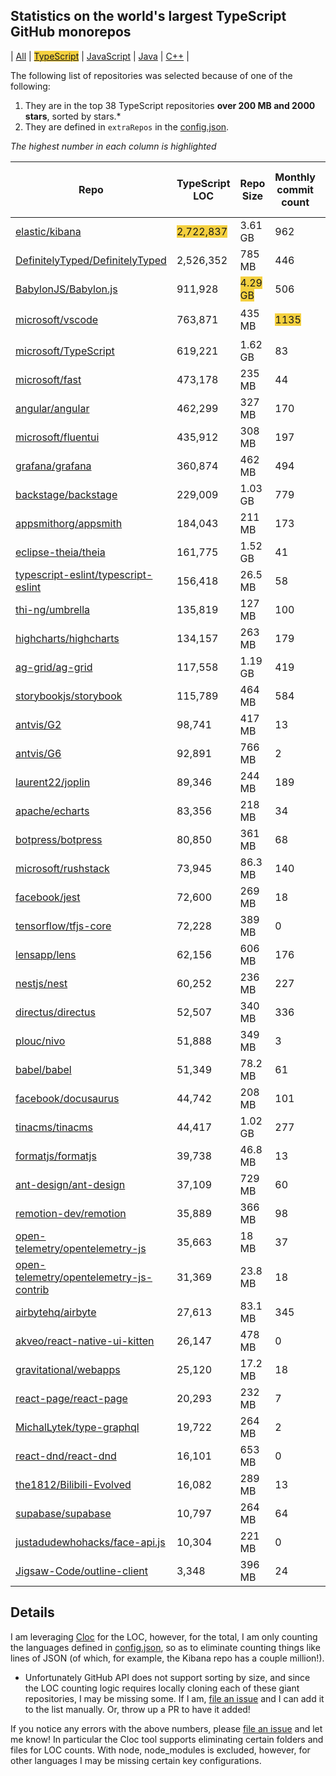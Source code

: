 
## Statistics on the world's largest TypeScript GitHub monorepos

| [All](./index.html) | <span style="background-color: #F4D03F">[TypeScript](./TypeScript.md)</span> | [JavaScript](./JavaScript.md) | [Java](./Java.md) | [C++](./C++.md) | 

The following list of repositories was selected because of one of the following:
1. They are in the top 38 TypeScript repositories **over 200 MB and 2000 stars**, sorted by stars.*
2. They are defined in `extraRepos` in the [config.json](https://github.com/stacey-gammon/repo-stats/blob/main/config.json).

_The highest number in each column is highlighted_

| Repo | TypeScript LOC | Repo Size | Monthly commit count | 🤓 Monthly committer count | ★ Stars count | 👁 Watchers count |
| -----|----------------------|-----------|------------------|----------------|----------|----------------|
| [elastic/kibana](https://github.com/elastic/kibana) |  <span style="background-color: #F4D03F">2,722,837</span> | 3.61 GB | 962 | 🤓 186 | ★ 16732 | 👁 16732 |
| [DefinitelyTyped/DefinitelyTyped](https://github.com/DefinitelyTyped/DefinitelyTyped) |  2,526,352 | 785 MB | 446 | 🤓 <span style="background-color: #F4D03F">317</span> | ★ 36709 | 👁 36709 |
| [BabylonJS/Babylon.js](https://github.com/BabylonJS/Babylon.js) |  911,928 | <span style="background-color: #F4D03F">4.29 GB</span> | 506 | 🤓 27 | ★ 15268 | 👁 15268 |
| [microsoft/vscode](https://github.com/microsoft/vscode) |  763,871 | 435 MB | <span style="background-color: #F4D03F">1135</span> | 🤓 68 | ★ <span style="background-color: #F4D03F">124308</span> | 👁 <span style="background-color: #F4D03F">124308</span> |
| [microsoft/TypeScript](https://github.com/microsoft/TypeScript) |  619,221 | 1.62 GB | 83 | 🤓 19 | ★ 76003 | 👁 76003 |
| [microsoft/fast](https://github.com/microsoft/fast) |  473,178 | 235 MB | 44 | 🤓 12 | ★ 6462 | 👁 6462 |
| [angular/angular](https://github.com/angular/angular) |  462,299 | 327 MB | 170 | 🤓 48 | ★ 77683 | 👁 77683 |
| [microsoft/fluentui](https://github.com/microsoft/fluentui) |  435,912 | 308 MB | 197 | 🤓 44 | ★ 12450 | 👁 12450 |
| [grafana/grafana](https://github.com/grafana/grafana) |  360,874 | 462 MB | 494 | 🤓 105 | ★ 44960 | 👁 44960 |
| [backstage/backstage](https://github.com/backstage/backstage) |  229,009 | 1.03 GB | 779 | 🤓 89 | ★ 13884 | 👁 13884 |
| [appsmithorg/appsmith](https://github.com/appsmithorg/appsmith) |  184,043 | 211 MB | 173 | 🤓 52 | ★ 8382 | 👁 8382 |
| [eclipse-theia/theia](https://github.com/eclipse-theia/theia) |  161,775 | 1.52 GB | 41 | 🤓 16 | ★ 15803 | 👁 15803 |
| [typescript-eslint/typescript-eslint](https://github.com/typescript-eslint/typescript-eslint) |  156,418 | 26.5 MB | 58 | 🤓 18 | ★ 10662 | 👁 10662 |
| [thi-ng/umbrella](https://github.com/thi-ng/umbrella) |  135,819 | 127 MB | 100 | 🤓 3 | ★ 2129 | 👁 2129 |
| [highcharts/highcharts](https://github.com/highcharts/highcharts) |  134,157 | 263 MB | 179 | 🤓 13 | ★ 10346 | 👁 10346 |
| [ag-grid/ag-grid](https://github.com/ag-grid/ag-grid) |  117,558 | 1.19 GB | 419 | 🤓 10 | ★ 7756 | 👁 7756 |
| [storybookjs/storybook](https://github.com/storybookjs/storybook) |  115,789 | 464 MB | 584 | 🤓 32 | ★ 66334 | 👁 66334 |
| [antvis/G2](https://github.com/antvis/G2) |  98,741 | 417 MB | 13 | 🤓 3 | ★ 10978 | 👁 10978 |
| [antvis/G6](https://github.com/antvis/G6) |  92,891 | 766 MB | 2 | 🤓 1 | ★ 8404 | 👁 8404 |
| [laurent22/joplin](https://github.com/laurent22/joplin) |  89,346 | 244 MB | 189 | 🤓 24 | ★ 26387 | 👁 26387 |
| [apache/echarts](https://github.com/apache/echarts) |  83,356 | 218 MB | 34 | 🤓 8 | ★ 48731 | 👁 48731 |
| [botpress/botpress](https://github.com/botpress/botpress) |  80,850 | 361 MB | 68 | 🤓 20 | ★ 9445 | 👁 9445 |
| [microsoft/rushstack](https://github.com/microsoft/rushstack) |  73,945 | 86.3 MB | 140 | 🤓 13 | ★ 3318 | 👁 3318 |
| [facebook/jest](https://github.com/facebook/jest) |  72,600 | 269 MB | 18 | 🤓 14 | ★ 37096 | 👁 37096 |
| [tensorflow/tfjs-core](https://github.com/tensorflow/tfjs-core) |  72,228 | 389 MB | 0 | 🤓 0 | ★ 8516 | 👁 8516 |
| [lensapp/lens](https://github.com/lensapp/lens) |  62,156 | 606 MB | 176 | 🤓 13 | ★ 16241 | 👁 16241 |
| [nestjs/nest](https://github.com/nestjs/nest) |  60,252 | 236 MB | 227 | 🤓 13 | ★ 42222 | 👁 42222 |
| [directus/directus](https://github.com/directus/directus) |  52,507 | 340 MB | 336 | 🤓 28 | ★ 12807 | 👁 12807 |
| [plouc/nivo](https://github.com/plouc/nivo) |  51,888 | 349 MB | 3 | 🤓 3 | ★ 9440 | 👁 9440 |
| [babel/babel](https://github.com/babel/babel) |  51,349 | 78.2 MB | 61 | 🤓 12 | ★ 39959 | 👁 39959 |
| [facebook/docusaurus](https://github.com/facebook/docusaurus) |  44,742 | 208 MB | 101 | 🤓 48 | ★ 28229 | 👁 28229 |
| [tinacms/tinacms](https://github.com/tinacms/tinacms) |  44,417 | 1.02 GB | 277 | 🤓 8 | ★ 6725 | 👁 6725 |
| [formatjs/formatjs](https://github.com/formatjs/formatjs) |  39,738 | 46.8 MB | 13 | 🤓 6 | ★ 12815 | 👁 12815 |
| [ant-design/ant-design](https://github.com/ant-design/ant-design) |  37,109 | 729 MB | 60 | 🤓 27 | ★ 75711 | 👁 75711 |
| [remotion-dev/remotion](https://github.com/remotion-dev/remotion) |  35,889 | 366 MB | 98 | 🤓 4 | ★ 8615 | 👁 8615 |
| [open-telemetry/opentelemetry-js](https://github.com/open-telemetry/opentelemetry-js) |  35,663 | 18 MB | 37 | 🤓 18 | ★ 1035 | 👁 1035 |
| [open-telemetry/opentelemetry-js-contrib](https://github.com/open-telemetry/opentelemetry-js-contrib) |  31,369 | 23.8 MB | 18 | 🤓 12 | ★ 172 | 👁 172 |
| [airbytehq/airbyte](https://github.com/airbytehq/airbyte) |  27,613 | 83.1 MB | 345 | 🤓 75 | ★ 4536 | 👁 4536 |
| [akveo/react-native-ui-kitten](https://github.com/akveo/react-native-ui-kitten) |  26,147 | 478 MB | 0 | 🤓 0 | ★ 8753 | 👁 8753 |
| [gravitational/webapps](https://github.com/gravitational/webapps) |  25,120 | 17.2 MB | 18 | 🤓 3 | ★ 19 | 👁 19 |
| [react-page/react-page](https://github.com/react-page/react-page) |  20,293 | 232 MB | 7 | 🤓 1 | ★ 8685 | 👁 8685 |
| [MichalLytek/type-graphql](https://github.com/MichalLytek/type-graphql) |  19,722 | 264 MB | 2 | 🤓 1 | ★ 6806 | 👁 6806 |
| [react-dnd/react-dnd](https://github.com/react-dnd/react-dnd) |  16,101 | 653 MB | 0 | 🤓 0 | ★ 16722 | 👁 16722 |
| [the1812/Bilibili-Evolved](https://github.com/the1812/Bilibili-Evolved) |  16,082 | 289 MB | 13 | 🤓 2 | ★ 9530 | 👁 9530 |
| [supabase/supabase](https://github.com/supabase/supabase) |  10,797 | 264 MB | 64 | 🤓 27 | ★ 21857 | 👁 21857 |
| [justadudewhohacks/face-api.js](https://github.com/justadudewhohacks/face-api.js) |  10,304 | 221 MB | 0 | 🤓 0 | ★ 13138 | 👁 13138 |
| [Jigsaw-Code/outline-client](https://github.com/Jigsaw-Code/outline-client) |  3,348 | 396 MB | 24 | 🤓 1 | ★ 6506 | 👁 6506 |

## Details

  I am leveraging [Cloc](https://github.com/AlDanial/cloc) for the LOC, however, for the total, I am only counting the languages defined in [config.json](https://github.com/stacey-gammon/repo-stats/blob/main/config.json), so as to eliminate counting things like lines of JSON (of which, for example, the Kibana repo has a couple million!).

  * Unfortunately GitHub API does not support sorting by size, and since the LOC counting logic requires locally cloning each of these giant repositories, I may be missing some. If I am, [file an issue](https://github.com/stacey-gammon/repo-stats/issues/new) and I can add it to the list manually. Or, throw up a PR to have it added!

  If you notice any errors with the above numbers, please [file an issue](https://github.com/stacey-gammon/repo-stats/issues/new) and let me know! In particular the Cloc tool supports eliminating certain folders and files for LOC counts. With node, node_modules is excluded, however, for other languages I may be missing certain key configurations.
